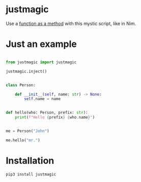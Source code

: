 # justmagic

Use a [function as a method](https://en.wikipedia.org/wiki/Uniform_Function_Call_Syntax) with this mystic script, like in Nim.
<br />

# Just an example

```python

from justmagic import justmagic

justmagic.inject()


class Person:

    def __init__(self, name: str) -> None:
        self.name = name


def hello(who: Person, prefix: str):
    print(f"Hello {prefix} {who.name}")


me = Person("John")

me.hello("mr.")
```

# Installation

```
pip3 install justmagic
```
